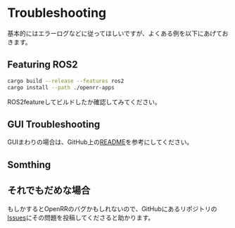 # Troubleshooting

基本的にはエラーログなどに従ってほしいですが、よくある例を以下にあげておきます。

## Featuring ROS2

```bash
cargo build --release --features ros2
cargo install --path ./openrr-apps
```

ROS2featureしてビルドしたか確認してみてください。

## GUI Troubleshooting

GUIまわりの場合は、GitHub上の[README](https://github.com/openrr/openrr/tree/main/openrr-gui#troubleshooting)を参考にしてください。

## Somthing

## それでもだめな場合

もしかするとOpenRRのバグかもしれないので、GitHubにあるリポジトリの[Issues](https://github.com/openrr/openrr/issues)にその問題を投稿してくださると助かります。
